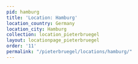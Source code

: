 ```yaml
---
pid: hamburg
title: 'Location: Hamburg'
location_country: Germany
location_city: Hamburg
collection: location_pieterbruegel
layout: locationpage_pieterbruegel
order: '11'
permalink: "/pieterbruegel/locations/hamburg/"
---
```

